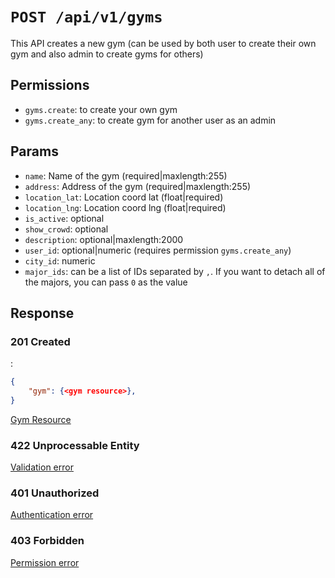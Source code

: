 # `POST /api/v1/gyms`
This API creates a new gym (can be used by both user to create their own gym and also admin to create gyms for others)


## Permissions
- `gyms.create`: to create your own gym
- `gyms.create_any`: to create gym for another user as an admin

## Params

- `name`: Name of the gym (required|maxlength:255)
- `address`: Address of the gym (required|maxlength:255)
- `location_lat`: Location coord lat (float|required)
- `location_lng`: Location coord lng (float|required)
- `is_active`: optional
- `show_crowd`: optional
- `description`: optional|maxlength:2000
- `user_id`: optional|numeric (requires permission `gyms.create_any`)
- `city_id`: numeric
- `major_ids`: can be a list of IDs separated by `,`. If you want to detach all of the majors, you can pass `0` as the value

## Response

### 201 Created
:
```json
{
    "gym": {<gym resource>},
}
```

[Gym Resource](../resources/gym.md)

### 422 Unprocessable Entity
[Validation error](../validation-errors.md)

### 401 Unauthorized
[Authentication error](../authentication-errors.md)

### 403 Forbidden
[Permission error](../permission-errors.md)
